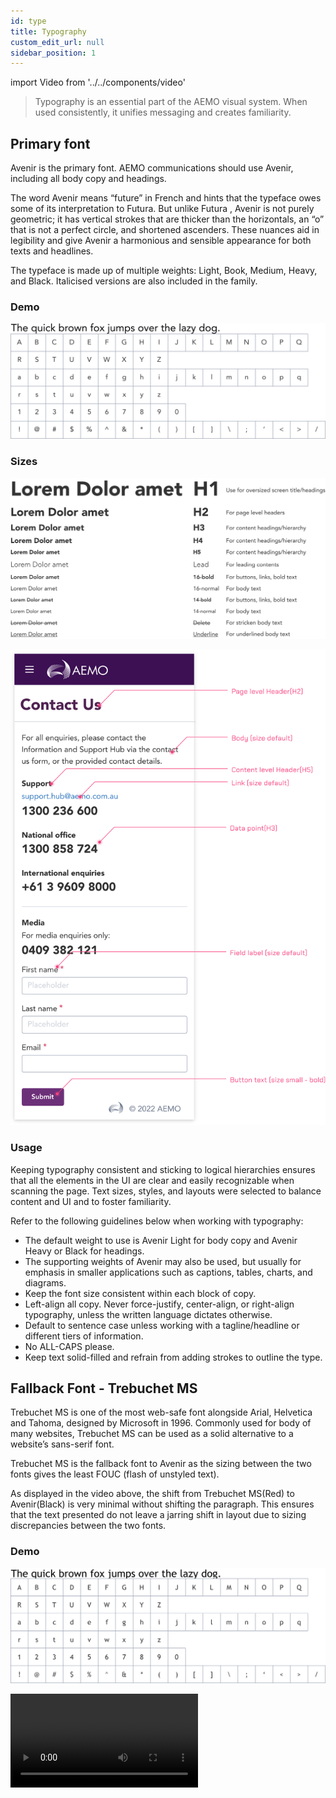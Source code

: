 ```yaml
---
id: type
title: Typography
custom_edit_url: null
sidebar_position: 1
---
```


import Video from '../../components/video'


>Typography is an essential part of the AEMO visual system. When used consistently, it unifies messaging and creates familiarity.

## Primary font

Avenir is the primary font. AEMO communications should use Avenir, including all body copy and headings.

The word Avenir means “future” in French and hints that the typeface owes some of its interpretation to Futura. But unlike Futura , Avenir is not purely geometric; it has vertical strokes that are thicker than the horizontals, an “o” that is not a perfect circle, and shortened ascenders. These nuances aid in legibility and give Avenir a harmonious and sensible appearance for both texts and headlines.

The typeface is made up of multiple weights: Light, Book, Medium, Heavy, and Black. Italicised versions are also included in the family.

### Demo

![Primary font demo](assets/text-demo-primary.svg)

### Sizes

![Typgraphy demo](assets/text-size-demo.svg)

![Typgraphy demo](assets/text-usage-demo.svg)

### Usage

Keeping typography consistent and sticking to logical hierarchies ensures that all the elements in the UI are clear and easily recognizable when scanning the page. Text sizes, styles, and layouts were selected to balance content and UI and to foster familiarity.

Refer to the following guidelines below when working with typography:

- The default weight to use is Avenir Light for body copy and Avenir Heavy or Black for headings.
- The supporting weights of Avenir may also be used, but usually for emphasis in smaller applications such as captions, tables, charts, and diagrams.
- Keep the font size consistent within each block of copy.
- Left-align all copy. Never force-justify, center-align, or right-align typography, unless the written language dictates otherwise.
- Default to sentence case unless working with a tagline/headline or different tiers of information.
- No ALL-CAPS please.
- Keep text solid-filled and refrain from adding strokes to outline the type.


## Fallback Font - Trebuchet MS

Trebuchet MS is one of the most web-safe font alongside Arial, Helvetica and Tahoma, designed by Microsoft in 1996. Commonly used for body of many websites, Trebuchet MS can be used as a solid alternative to a website’s sans-serif font.

Trebuchet MS is the fallback font to Avenir as the sizing between the two fonts gives the least FOUC (flash of unstyled text).

As displayed in the video above, the shift from Trebuchet MS(Red) to Avenir(Black) is very minimal without shifting the paragraph. This ensures that the text presented do not leave a jarring shift in layout due to sizing discrepancies between the two fonts.

### Demo

![Fallback font demo](assets/text-demo-fallback.svg)

<Video filename="FOUC.mp4" />

:::info Use case

font family: "Avenir LT Std", "Trebuchet MS", sans-serif;

:::


## Monospace font - Courier

Courier is a monospace serif font that closely resembles typewriter text. Widely used in emails, Courier is available in both Mac and Windows and web based application as one of the most web safe fonts.

Monospace fonts are used for data cells in a table. This enables the user to easily see the position(decimal place, tens and thousands)of the number without having to spend considerable time whilst scanning the data cells.

### Demo

![Monospaced font demo](assets/text-demo-monospace.svg)